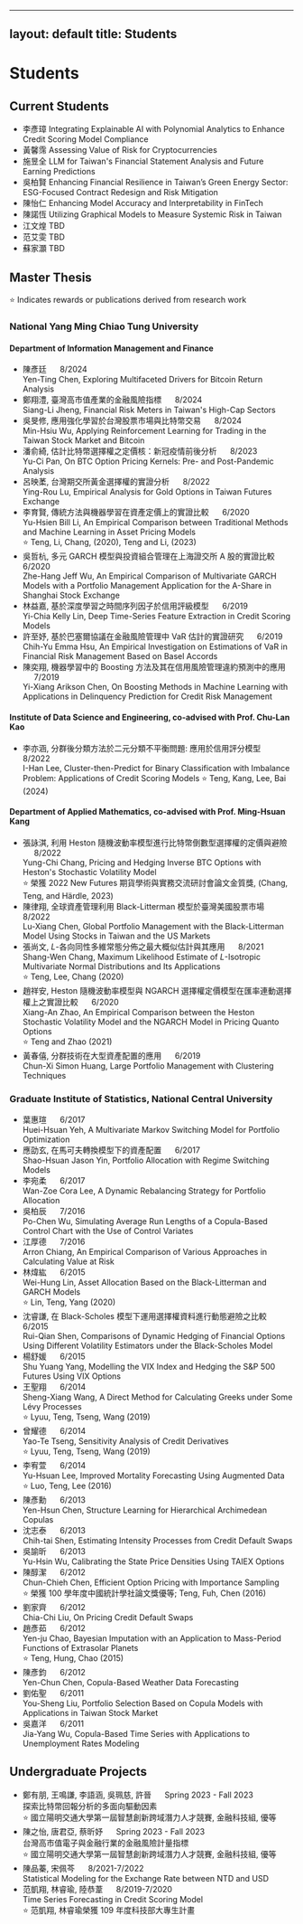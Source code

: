 --- 
layout: default 
title: Students
--

# Students 

## Current Students

- 李彥璋 Integrating Explainable AI with Polynomial Analytics to Enhance Credit Scoring Model Compliance
- 黃馨霈 Assessing Value of Risk for Cryptocurrencies
- 施昱全 LLM for Taiwan's Financial Statement Analysis and Future Earning Predictions
- 吳柏賢 Enhancing Financial Resilience in Taiwan’s Green Energy Sector: ESG-Focused Contract Redesign and Risk Mitigation
- 陳怡仁 Enhancing Model Accuracy and Interpretability in FinTech
- 陳諾恆 Utilizing Graphical Models to Measure Systemic Risk in Taiwan
- 江文煌 TBD
- 范艾雯 TBD
- 蘇家灝 TBD

## Master Thesis

⭐ Indicates rewards or publications derived from research work

### National Yang Ming Chiao Tung University
#### Department of Information Management and Finance
- 陳彥廷 &nbsp;&nbsp;&nbsp;&nbsp; 8/2024  
  Yen-Ting Chen, Exploring Multifaceted Drivers for Bitcoin Return Analysis  
- 鄭翔澧, 臺灣高市值產業的金融風險指標 &nbsp;&nbsp;&nbsp;&nbsp; 8/2024  
  Siang-Li Jheng, Financial Risk Meters in Taiwan's High-Cap Sectors  
- 吳旻修, 應用強化學習於台灣股票市場與比特幣交易 &nbsp;&nbsp;&nbsp;&nbsp; 8/2024  
  Min-Hsiu Wu, Applying Reinforcement Learning for Trading in the Taiwan Stock Market and Bitcoin  
- 潘俞綺, 估計比特幣選擇權之定價核：新冠疫情前後分析 &nbsp;&nbsp;&nbsp;&nbsp; 8/2023  
  Yu-Ci Pan, On BTC Option Pricing Kernels: Pre- and Post-Pandemic Analysis  
- 呂映葇, 台灣期交所黃金選擇權的實證分析 &nbsp;&nbsp;&nbsp;&nbsp; 8/2022  
  Ying-Rou Lu, Empirical Analysis for Gold Options in Taiwan Futures Exchange
- 李育賢, 傳統方法與機器學習在資產定價上的實證比較 &nbsp;&nbsp;&nbsp;&nbsp; 6/2020  
  Yu-Hsien Bill Li, An Empirical Comparison between Traditional Methods and Machine Learning in Asset Pricing Models  
  ⭐  Teng, Li, Chang, (2020), Teng and Li, (2023)  
- 吳哲杭, 多元 GARCH 模型與投資組合管理在上海證交所 A 股的實證比較 &nbsp;&nbsp;&nbsp;&nbsp; 6/2020  
  Zhe-Hang Jeff Wu, An Empirical Comparison of Multivariate GARCH Models with a Portfolio Management Application for the A-Share in Shanghai Stock Exchange  
- 林益嘉, 基於深度學習之時間序列因子於信用評級模型 &nbsp;&nbsp;&nbsp;&nbsp; 6/2019  
  Yi-Chia Kelly Lin, Deep Time-Series Feature Extraction in Credit Scoring Models  
- 許至妤, 基於巴塞爾協議在金融風險管理中 VaR 估計的實證研究 &nbsp;&nbsp;&nbsp;&nbsp; 6/2019  
  Chih-Yu Emma Hsu, An Empirical Investigation on Estimations of VaR in Financial Risk Management Based on Basel Accords  
- 陳奕翔, 機器學習中的 Boosting 方法及其在信用風險管理違約預測中的應用 &nbsp;&nbsp;&nbsp;&nbsp; 7/2019  
  Yi-Xiang Arikson Chen, On Boosting Methods in Machine Learning with Applications in Delinquency Prediction for Credit Risk Management  


#### Institute of Data Science and Engineering, co-advised with Prof. Chu-Lan Kao
- 李亦涵, 分群後分類方法於二元分類不平衡問題: 應用於信用評分模型 &nbsp;&nbsp;&nbsp;&nbsp; 8/2022  
  I-Han Lee, Cluster-then-Predict for Binary Classification with Imbalance Problem: Applications of Credit Scoring Models
  ⭐ Teng, Kang, Lee, Bai (2024)

#### Department of Applied Mathematics, co-advised with Prof. Ming-Hsuan Kang
- 張詠淇, 利用 Heston 隨機波動率模型進行比特幣倒數型選擇權的定價與避險 &nbsp;&nbsp;&nbsp;&nbsp; 8/2022  
  Yung-Chi Chang, Pricing and Hedging Inverse BTC Options with Heston's Stochastic Volatility Model  
  ⭐ 榮獲 2022 New Futures 期貨學術與實務交流研討會論文金質獎, (Chang, Teng, and Härdle, 2023)
- 陳律翔, 全球資產管理利用 Black-Litterman 模型於臺灣美國股票市場 &nbsp;&nbsp;&nbsp;&nbsp; 8/2022  
  Lu-Xiang Chen, Global Portfolio Management with the Black-Litterman Model Using Stocks in Taiwan and the US Markets  
- 張尚文, $L$-各向同性多維常態分佈之最大概似估計與其應用 &nbsp;&nbsp;&nbsp;&nbsp; 8/2021  
  Shang-Wen Chang, Maximum Likelihood Estimate of $L$-Isotropic Multivariate Normal Distributions and Its Applications  
  ⭐ Teng, Lee, Chang (2020)
- 趙祥安, Heston 隨機波動率模型與 NGARCH 選擇權定價模型在匯率連動選擇權上之實證比較 &nbsp;&nbsp;&nbsp;&nbsp; 6/2020  
  Xiang-An Zhao, An Empirical Comparison between the Heston Stochastic Volatility Model and the NGARCH Model in Pricing Quanto Options  
  ⭐ Teng and Zhao (2021)
- 黃春僖, 分群技術在大型資產配置的應用 &nbsp;&nbsp;&nbsp;&nbsp; 6/2019  
  Chun-Xi Simon Huang, Large Portfolio Management with Clustering Techniques  
  
### Graduate Institute of Statistics, National Central University
- 葉惠瑄 &nbsp;&nbsp;&nbsp;&nbsp; 6/2017  
  Huei-Hsuan Yeh, A Multivariate Markov Switching Model for Portfolio Optimization
- 應劭玄, 在馬可夫轉換模型下的資產配置 &nbsp;&nbsp;&nbsp;&nbsp; 6/2017  
  Shao-Hsuan Jason Yin, Portfolio Allocation with Regime Switching Models
- 李宛柔 &nbsp;&nbsp;&nbsp;&nbsp; 6/2017  
  Wan-Zoe Cora Lee, A Dynamic Rebalancing Strategy for Portfolio Allocation
- 吳柏辰 &nbsp;&nbsp;&nbsp;&nbsp; 7/2016  
  Po-Chen Wu, Simulating Average Run Lengths of a Copula-Based Control Chart with the Use of Control Variates
- 江厚德 &nbsp;&nbsp;&nbsp;&nbsp; 7/2016  
  Arron Chiang, An Empirical Comparison of Various Approaches in Calculating Value at Risk
- 林煒紘 &nbsp;&nbsp;&nbsp;&nbsp; 6/2015  
  Wei-Hung Lin, Asset Allocation Based on the Black-Litterman and GARCH Models  
  ⭐ Lin, Teng, Yang (2020)
- 沈睿謙, 在 Black-Scholes 模型下運用選擇權資料進行動態避險之比較 &nbsp;&nbsp;&nbsp;&nbsp; 6/2015  
  Rui-Qian Shen, Comparisons of Dynamic Hedging of Financial Options Using Different Volatility Estimators under the Black-Scholes Model
- 楊舒媛 &nbsp;&nbsp;&nbsp;&nbsp; 6/2015  
  Shu Yuang Yang, Modelling the VIX Index and Hedging the S&P 500 Futures Using VIX Options
- 王聖翔 &nbsp;&nbsp;&nbsp;&nbsp; 6/2014  
  Sheng-Xiang Wang, A Direct Method for Calculating Greeks under Some Lévy Processes  
  ⭐ Lyuu, Teng, Tseng, Wang (2019)
- 曾耀德 &nbsp;&nbsp;&nbsp;&nbsp; 6/2014  
  Yao-Te Tseng, Sensitivity Analysis of Credit Derivatives  
  ⭐  Lyuu, Teng, Tseng, Wang (2019)
- 李宥萱 &nbsp;&nbsp;&nbsp;&nbsp; 6/2014  
  Yu-Hsuan Lee, Improved Mortality Forecasting Using Augmented Data  
  ⭐  Luo, Teng, Lee (2016)
- 陳彥勳 &nbsp;&nbsp;&nbsp;&nbsp; 6/2013  
  Yen-Hsun Chen, Structure Learning for Hierarchical Archimedean Copulas
- 沈志泰 &nbsp;&nbsp;&nbsp;&nbsp; 6/2013  
  Chih-tai Shen, Estimating Intensity Processes from Credit Default Swaps
- 吳諭昕 &nbsp;&nbsp;&nbsp;&nbsp; 6/2013  
  Yu-Hsin Wu, Calibrating the State Price Densities Using TAIEX Options
- 陳醇潔 &nbsp;&nbsp;&nbsp;&nbsp; 6/2012  
  Chun-Chieh Chen, Efficient Option Pricing with Importance Sampling  
  ⭐ 榮獲 100 學年度中國統計學社論文獎優等; Teng, Fuh, Chen (2016)
- 劉家齊 &nbsp;&nbsp;&nbsp;&nbsp; 6/2012  
  Chia-Chi Liu, On Pricing Credit Default Swaps
- 趙彥茹 &nbsp;&nbsp;&nbsp;&nbsp; 6/2012  
  Yen-ju Chao, Bayesian Imputation with an Application to Mass-Period Functions of Extrasolar Planets  
  ⭐ Teng, Hung, Chao (2015)
- 陳彥鈞 &nbsp;&nbsp;&nbsp;&nbsp; 6/2012  
  Yen-Chun Chen, Copula-Based Weather Data Forecasting
- 劉佑聖 &nbsp;&nbsp;&nbsp;&nbsp; 6/2011  
  You-Sheng Liu, Portfolio Selection Based on Copula Models with Applications in Taiwan Stock Market
- 吳嘉洋 &nbsp;&nbsp;&nbsp;&nbsp; 6/2011  
  Jia-Yang Wu, Copula-Based Time Series with Applications to Unemployment Rates Modeling

## Undergraduate Projects

- 鄭有朋, 王鳴謙, 李語涵, 吳珮慈, 許晉 &nbsp;&nbsp;&nbsp;&nbsp; Spring 2023 - Fall 2023  
  探索比特幣回報分析的多面向驅動因素  
  ⭐ 國立陽明交通大學第一屆智慧創新跨域潛力人才競賽, 金融科技組, 優等
- 陳之怡, 唐君亞, 蔡昕妤 &nbsp;&nbsp;&nbsp;&nbsp; Spring 2023 - Fall 2023  
  台灣高市值電子與金融行業的金融風險計量指標  
  ⭐ 國立陽明交通大學第一屆智慧創新跨域潛力人才競賽, 金融科技組, 優等
- 陳品蓁, 宋佩芩 &nbsp;&nbsp;&nbsp;&nbsp; 8/2021-7/2022  
  Statistical Modeling for the Exchange Rate between NTD and USD
- 范凱翔, 林睿瑜, 陸恭葦 &nbsp;&nbsp;&nbsp;&nbsp; 8/2019-7/2020  
  Time Series Forecasting in Credit Scoring Model  
  ⭐ 范凱翔, 林睿瑜榮獲 109 年度科技部大專生計畫
